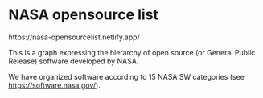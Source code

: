 <h1>NASA opensource list</h1>
https://nasa-opensourcelist.netlify.app/

This is a graph expressing the hierarchy of open source (or General Public Release) software developed by NASA.

We have organized software according to 15 NASA SW categories (see https://software.nasa.gov/).
